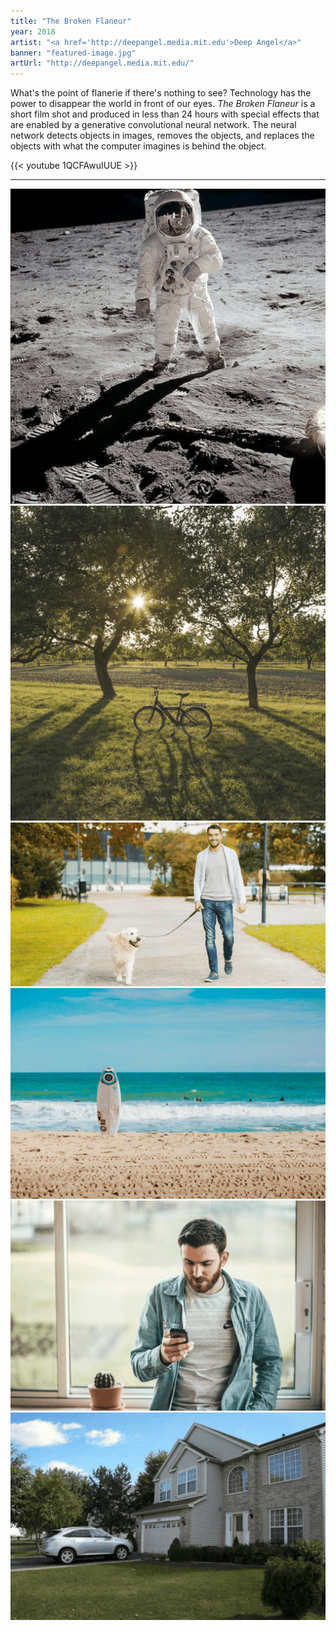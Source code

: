 ```yaml
---
title: "The Broken Flaneur"
year: 2018
artist: "<a href='http://deepangel.media.mit.edu'>Deep Angel</a>"
banner: "featured-image.jpg"
artUrl: "http://deepangel.media.mit.edu/"
---
```


What's the point of flanerie if there's nothing to see? Technology has the
power to disappear the world in front of our eyes. *The Broken Flaneur* is a
short film shot and produced in less than 24 hours with special effects that
are enabled by a generative convolutional neural network. The neural network
detects objects in images, removes the objects, and replaces the objects with
what the computer imagines is behind the object.

{{< youtube 1QCFAwuIUUE >}}

---

![Image of the work](opt1.gif)
![Image of the work](opt2.gif)
![Image of the work](opt3.gif)
![Image of the work](opt4.gif)
![Image of the work](opt5.gif)
![Image of the work](opt6.gif)
